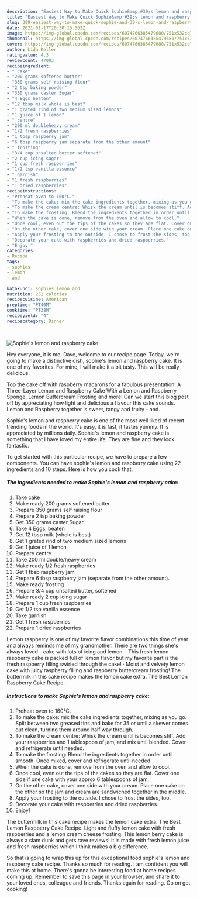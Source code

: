 ```yaml
---
description: "Easiest Way to Make Quick Sophie&amp;#39;s lemon and raspberry cake"
title: "Easiest Way to Make Quick Sophie&amp;#39;s lemon and raspberry cake"
slug: 309-easiest-way-to-make-quick-sophie-and-39-s-lemon-and-raspberry-cake
date: 2021-01-17T20:30:15.562Z
image: https://img-global.cpcdn.com/recipes/6074766385479680/751x532cq70/sophies-lemon-and-raspberry-cake-recipe-main-photo.jpg
thumbnail: https://img-global.cpcdn.com/recipes/6074766385479680/751x532cq70/sophies-lemon-and-raspberry-cake-recipe-main-photo.jpg
cover: https://img-global.cpcdn.com/recipes/6074766385479680/751x532cq70/sophies-lemon-and-raspberry-cake-recipe-main-photo.jpg
author: Lida Keller
ratingvalue: 4.3
reviewcount: 47003
recipeingredient:
- " cake"
- "200 grams softened butter"
- "350 grams self raising flour"
- "2 tsp baking powder"
- "350 grams caster Sugar"
- "4 Eggs beaten"
- "12 tbsp milk whole is best"
- "1 grated rind of two medium sized lemons"
- "1 juice of 1 lemon"
- " centre"
- "200 ml doubleheavy cream"
- "1/2 fresh raspberries"
- "1 tbsp raspberry jam"
- "6 tbsp raspberry jam separate from the other amount"
- " frosting"
- "3/4 cup unsalted butter softened"
- "2 cup icing sugar"
- "1 cup fresh raspberries"
- "1/2 tsp vanilla essence"
- " garnish"
- "1 fresh raspberries"
- "1 dried raspberries"
recipeinstructions:
- "Preheat oven to 160°C."
- "To make the cake: mix the cake ingredients together, mixing as you go. Split between two greased tins and bake for 35 or until a skewer comes out clean, turning them around half way through."
- "To make the cream centre: Whisk the cream until is becomes stiff. Add your raspberries and 1 tablespoon of jam, and mix until blended. Cover and refrigerate until needed."
- "To make the frosting: Blend the ingredients together in order until smooth. Once mixed, cover and refrigerate until needed."
- "When the cake is done, remove from the oven and allow to cool."
- "Once cool, even out the tips of the cakes so they are flat. Cover one side if one cake with your approx 6 tablespoons of jam."
- "On the other cake, cover one side with your cream. Place one cake on the other so the jam and cream are sandwiched together in the middle."
- "Apply your frosting to the outside. I chose to frost the sides, too."
- "Decorate your cake with raspberries and dried raspberries."
- "Enjoy!"
categories:
- Recipe
tags:
- sophies
- lemon
- and

katakunci: sophies lemon and 
nutrition: 252 calories
recipecuisine: American
preptime: "PT40M"
cooktime: "PT38M"
recipeyield: "4"
recipecategory: Dinner

---
```



![Sophie&#39;s lemon and raspberry cake](https://img-global.cpcdn.com/recipes/6074766385479680/751x532cq70/sophies-lemon-and-raspberry-cake-recipe-main-photo.jpg)

Hey everyone, it is me, Dave, welcome to our recipe page. Today, we're going to make a distinctive dish, sophie&#39;s lemon and raspberry cake. It is one of my favorites. For mine, I will make it a bit tasty. This will be really delicious.

Top the cake off with raspberry macarons for a fabulous presentation! A Three-Layer Lemon and Raspberry Cake With a Lemon and Raspberry Sponge, Lemon Buttercream Frosting and more! Can we start this blog post off by appreciating how light and delicious a flavour this cake sounds. Lemon and Raspberry together is sweet, tangy and fruity - and.

Sophie&#39;s lemon and raspberry cake is one of the most well liked of recent trending foods in the world. It's easy, it is fast, it tastes yummy. It is appreciated by millions daily. Sophie&#39;s lemon and raspberry cake is something that I have loved my entire life. They are fine and they look fantastic.


To get started with this particular recipe, we have to prepare a few components. You can have sophie&#39;s lemon and raspberry cake using 22 ingredients and 10 steps. Here is how you cook that.

<!--inarticleads1-->

##### The ingredients needed to make Sophie&#39;s lemon and raspberry cake:

1. Take  cake
1. Make ready 200 grams softened butter
1. Prepare 350 grams self raising flour
1. Prepare 2 tsp baking powder
1. Get 350 grams caster Sugar
1. Take 4 Eggs, beaten
1. Get 12 tbsp milk (whole is best)
1. Get 1 grated rind of two medium sized lemons
1. Get 1 juice of 1 lemon
1. Prepare  centre
1. Take 200 ml double/heavy cream
1. Make ready 1/2 fresh raspberries
1. Get 1 tbsp raspberry jam
1. Prepare 6 tbsp raspberry jam (separate from the other amount).
1. Make ready  frosting
1. Prepare 3/4 cup unsalted butter, softened
1. Make ready 2 cup icing sugar
1. Prepare 1 cup fresh raspberries
1. Get 1/2 tsp vanilla essence
1. Take  garnish
1. Get 1 fresh raspberries
1. Prepare 1 dried raspberries


Lemon raspberry is one of my favorite flavor combinations this time of year and always reminds me of my grandmother. There are two things she&#39;s always loved - cake with lots of icing and lemon. · This fresh lemon raspberry cake is packed full of lemon flavor but my favorite part is the fresh raspberry filling swirled through the cake! · Moist and velvety lemon cake with juicy raspberry filling and raspberry buttercream frosting! The buttermilk in this cake recipe makes the lemon cake extra. The Best Lemon Raspberry Cake Recipe. 

<!--inarticleads2-->

##### Instructions to make Sophie&#39;s lemon and raspberry cake:

1. Preheat oven to 160°C.
1. To make the cake: mix the cake ingredients together, mixing as you go. Split between two greased tins and bake for 35 or until a skewer comes out clean, turning them around half way through.
1. To make the cream centre: Whisk the cream until is becomes stiff. Add your raspberries and 1 tablespoon of jam, and mix until blended. Cover and refrigerate until needed.
1. To make the frosting: Blend the ingredients together in order until smooth. Once mixed, cover and refrigerate until needed.
1. When the cake is done, remove from the oven and allow to cool.
1. Once cool, even out the tips of the cakes so they are flat. Cover one side if one cake with your approx 6 tablespoons of jam.
1. On the other cake, cover one side with your cream. Place one cake on the other so the jam and cream are sandwiched together in the middle.
1. Apply your frosting to the outside. I chose to frost the sides, too.
1. Decorate your cake with raspberries and dried raspberries.
1. Enjoy!


The buttermilk in this cake recipe makes the lemon cake extra. The Best Lemon Raspberry Cake Recipe. Light and fluffy lemon cake with fresh raspberries and a lemon cream cheese frosting. This lemon berry cake is always a slam dunk and gets rave reviews! It is made with fresh lemon juice and fresh raspberries which I think makes a big difference. 

So that is going to wrap this up for this exceptional food sophie&#39;s lemon and raspberry cake recipe. Thanks so much for reading. I am confident you will make this at home. There's gonna be interesting food at home recipes coming up. Remember to save this page in your browser, and share it to your loved ones, colleague and friends. Thanks again for reading. Go on get cooking!
